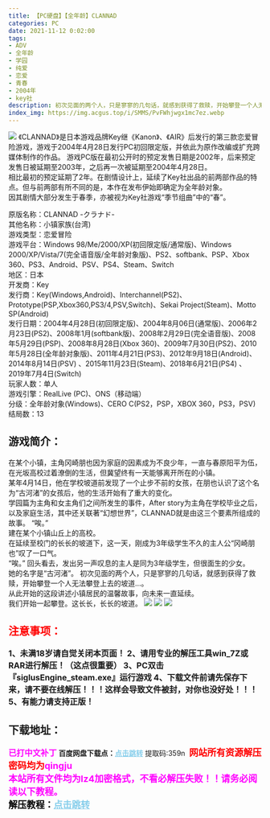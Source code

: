 ```yaml
---
title: 【PC硬盘】【全年龄】CLANNAD
categories: PC
date: 2021-11-12 0:02:00
tags:
- ADV
- 全年龄
- 学园
- 纯爱
- 恋爱
- 青春
- 2004年
- key社
description: 初次见面的两个人，只是寥寥的几句话，就感到获得了救赎，开始攀登一个人无法攀登上去的坡道…。从此开始的这段讲述小镇居民的温馨故事，向未来一直延续。我们开始一起攀登。这长长，长长的坡道。
index_img: https://img.acgus.top/i/SMMS/PvFWhjwgx1mc7ez.webp
---
```

![](https://img.acgus.top/i/SMMS/PvFWhjwgx1mc7ez.webp)
《CLANNAD》是日本游戏品牌Key继《Kanon》、《AIR》后发行的第三款恋爱冒险游戏，游戏于2004年4月28日发行PC初回限定版，并依此为原作改编或扩充跨媒体制作的作品。     游戏PC版在最初公开时的预定发售日期是2002年，后来预定发售日被延期至2003年，之后再一次被延期至2004年4月28日。     
相比最初的预定延期了2年。在剧情设计上，延续了Key社出品的前两部作品的特点。但与前两部有所不同的是，本作在发布伊始即确定为全年龄对象。     
因其剧情大部分发生于春季，亦被视为Key社游戏“季节组曲”中的“春”。

原版名称：CLANNAD -クラナド-          
其他名称：小镇家族(台湾)     
游戏类型：恋爱冒险     
游戏平台：Windows 98/Me/2000/XP(初回限定版/通常版)、Windows 2000/XP/Vista/7(完全语音版/全年龄对象版)、PS2、softbank、PSP、Xbox 360、PS3、Android、PSV、PS4、Steam、Switch      
地区：日本     
开发商：Key     
发行商：Key(Windows,Android)、Interchannel(PS2)、Prototype(PSP,Xbox360,PS3/4,PSV,Switch)、Sekai Project(Steam)、Motto SP(Android)     
发行日期：2004年4月28日(初回限定版)、2004年8月06日(通常版)、2006年2月23日(PS2)、2008年1月(softbank版)、2008年2月29日(完全语音版)、2008年5月29日(PSP)、2008年8月28日(Xbox 360)、2009年7月30日(PS2)、2010年5月28日(全年龄对象版)、2011年4月21日(PS3)、2012年9月18日(Android)、2014年8月14日(PSV) 、2015年11月23日(Steam)、2018年6月21日(PS4) 、2019年7月4日(Switch)      
玩家人数：单人     
游戏引擎：RealLive (PC)、ONS（移动端）     
分级：全年龄对象(Windows)、CERO C(PS2，PSP，XBOX 360，PS3，PSV)     
结局数：13

## 游戏简介：
在某个小镇，主角冈崎朋也因为家庭的因素成为不良少年，一直与春原阳平为伍，在光坂高校过着潦倒的生活，但冀望终有一天能够离开所在的小镇。     
某年4月14日，他在学校坡道前发现了一个止步不前的女孩，在朋也认识了这个名为“古河渚”的女孩后，他的生活开始有了重大的变化。     
学园篇为主角和女主角们之间所发生的事件，After story为主角在学校毕业之后，以及家庭生活，其中还关联著“幻想世界”，CLANNAD就是由这三个要素所组成的故事。
“唉。”     
建在某个小镇山丘上的高校。     
在延续至校门的长长的坡道下，这一天，刚成为3年级学生不久的主人公“冈崎朋也”叹了一口气。     
“唉。”
回头看去，发出另一声叹息的主人是同为3年级学生，但很面生的少女。     
她的名字是“古河渚”。
初次见面的两个人，只是寥寥的几句话，就感到获得了救赎，开始攀登一个人无法攀登上去的坡道…。     
从此开始的这段讲述小镇居民的温馨故事，向未来一直延续。     
我们开始一起攀登。这长长，长长的坡道。
![](https://img.acgus.top/i/SMMS/eG2RfZMcXA53pYq.webp)
![](https://img.acgus.top/i/SMMS/GXN16AZCnu3eLEO.webp)
![](https://img.acgus.top/i/SMMS/hHbfEW3iPVO4A8l.webp)





## <font color=#FF0000 >注意事项：</font>
<font size=3><b>1、未满18岁请自觉关闭本页面！
2、请用专业的解压工具win_7Z或RAR进行解压！（这点很重要）
3、PC双击『siglusEngine_steam.exe』运行游戏
4、下载文件前请先保存下来，请不要在线解压！！！这样会导致文件被封，对你也没好处！！！
5、有能力请支持正版！</b></font>

## 下载地址：
<font color=#FF00FF size=3><b>已打中文补丁</b></font>
<b>百度网盘下载点：</b><a href="https://pan.baidu.com/s/1nhQ_1xXNlzSn17YJRWaimA?pwd=359n" style="color: #87CEEB;"><b>点击跳转</b></a> 提取码:359n
<a style="padding: 0" href="https://post.qingju.org/AD/"><img style="max-width:100%" src="https://img.acgus.top/i/2024/07/478f689b8021d8d499ab43d21acf137a.gif" alt=""></a>
<b><font color=#FF0000 size=4>网站所有资源解压密码均为</b></font><b><font color=#FF00FF size=4>qingju</font><font color=#FF0000 ></font></b><br><b><font color=#FF00FF size=4>本站所有文件均为lz4加密格式，不看必解压失败！！请务必阅读以下教程。</b></font><br><b><font color=#000 size=4>解压教程：</b><a href="https://post.qingju.org/tutorial/000/" style="color: #87CEEB;"><b>点击跳转</b></a>